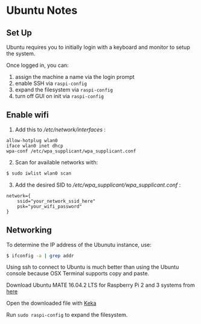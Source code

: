 # Ubuntu Notes

## Set Up

Ubuntu requires you to initially login with a keyboard and monitor to setup the
system.

Once logged in, you can:
1) assign the machine a name via the login prompt
2) enable SSH via `raspi-config`
3) expand the filesystem via `raspi-config`
4) turn off GUI on init via `raspi-config`

## Enable wifi

1) Add this to */etc/network/interfaces* :
```
allow-hotplug wlan0
iface wlan0 inet dhcp
wpa-conf /etc/wpa_supplicant/wpa_supplicant.conf
```

2) Scan for available networks with:
```bash
$ sudo iwlist wlan0 scan
```

3) Add the desired SID to */etc/wpa_supplicant/wpa_supplicant.conf* :
```
network={
    ssid="your_network_ssid_here"
    psk="your_wifi_password"
}
```


## Networking

To determine the IP address of the Ubunutu instance, use:

```bash
$ ifconfig -a | grep addr
```

Using ssh to connect to Ubuntu is much better than using the Ubuntu console
because OSX Terminal supports copy and paste.

Download Ubuntu MATE 16.04.2 LTS for Raspberry Pi 2 and 3 systems from [here](https://ubuntu-mate.org/download/)

Open the downloaded file with [Keka](http://www.kekaosx.com/en/)

Run `sudo raspi-config` to expand the filesystem.



